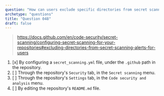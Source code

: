 ```yaml
---
question: "How can users exclude specific directories from secret scanning alerts on GitHub?"
archetype: "questions"
title: "Question 048"
draft: false
---
```


> https://docs.github.com/en/code-security/secret-scanning/configuring-secret-scanning-for-your-repositories#excluding-directories-from-secret-scanning-alerts-for-users
1. [x] By configuring a `secret_scanning.yml` file, under the `.github` path in the repository.
1. [ ] Through the repository's `Security` tab, in the `Secret scanning` menu.
1. [ ] Through the repository's `Settings` tab, in the `Code security and analysis` menu.
1. [ ] By editing the repository's `README.md` file.
